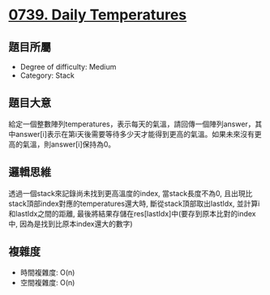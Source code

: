 # [0739. Daily Temperatures](https://leetcode.com/problems/daily-temperatures/)

## 題目所屬
- Degree of difficulty: Medium
- Category: Stack

## 題目大意
給定一個整數陣列temperatures，表示每天的氣溫，請回傳一個陣列answer，其中answer[i]表示在第i天後需要等待多少天才能得到更高的氣溫。如果未來沒有更高的氣溫，則answer[i]保持為0。

## 邏輯思維
透過一個stack來記錄尚未找到更高溫度的index, 當stack長度不為0, 且出現比stack頂部index對應的temperatures還大時, 斷從stack頂部取出lastIdx, 並計算i和lastIdx之間的距離, 最後將結果存儲在res[lastIdx]中(要存到原本比對的index中, 因為是找到比原本index還大的數字)

## 複雜度
- 時間複雜度: O(n)
- 空間複雜度: O(n)
